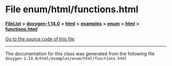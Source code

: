 

# File enum/html/functions.html



[**FileList**](files.md) **>** [**doxygen-1.14.0**](dir_9d5bad020669189c90cda983471be5d0.md) **>** [**html**](dir_05d1fd8a7cdd04f638f8b23196de02e2.md) **>** [**examples**](dir_aa52e73a32d193037813a53dcfe817b6.md) **>** [**enum**](dir_6c61bf8a34dfaaf51d0c3cb8a0f00473.md) **>** [**html**](dir_77119c9ee9f73a3068ff1c684b7c5138.md) **>** [**functions.html**](enum_2html_2functions_8html.md)

[Go to the source code of this file](enum_2html_2functions_8html_source.md)





































































------------------------------
The documentation for this class was generated from the following file `doxygen-1.14.0/html/examples/enum/html/functions.html`

